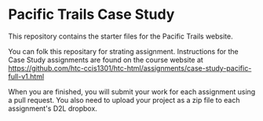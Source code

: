 # Pacific Trails Case Study
This repository contains the starter files for the Pacific Trails website.  

You can folk this repositary for strating assignment. Instructions for the Case Study assignments are found on the course website at https://github.com/htc-ccis1301/htc-html/assignments/case-study-pacific-full-v1.html

When you are finished, you will submit your work for each assignment using a pull request.  You also need to upload 
your project as a zip file to each assignment's D2L dropbox.
